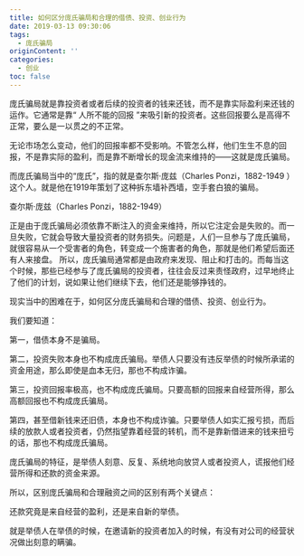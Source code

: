 ```yaml
---
title: 如何区分庞氏骗局和合理的借债、投资、创业行为
date: 2019-03-13 09:30:06
tags:
  - 庞氏骗局
originContent: ''
categories:
  - 创业
toc: false
---
```

庞氏骗局就是靠投资者或者后续的投资者的钱来还钱，而不是靠实际盈利来还钱的运作。它通常是靠“ 人所不能的回报 ”来吸引新的投资者。这些回报要么是高得不正常，要么是一以贯之的不正常。

无论市场怎么变动，他们的回报率都不受影响。不管怎么样，他们生生不息的回报，不是靠实际的盈利，而是靠不断增长的现金流来维持的——这就是庞氏骗局。<escape><!-- more --></escape>

而庞氏骗局当中的“庞氏”，指的就是查尔斯·庞兹（Charles Ponzi，1882-1949 ）这个人。就是他在1919年策划了这种拆东墙补西墙，空手套白狼的骗局。

查尔斯·庞兹（Charles Ponzi，1882-1949）

正是由于庞氏骗局必须依靠不断注入的资金来维持，所以它注定会是失败的。而一旦失败，它就会导致大量投资者的财务损失。问题是，人们一旦参与了庞氏骗局，就很容易从一个受害者的角色，转变成一个施害者的角色，那就是他们希望后面还有人来接盘。
所以，庞氏骗局通常都是由政府来发现、阻止和打击的。而每当这个时候，那些已经参与了庞氏骗局的投资者，往往会反过来责怪政府，过早地终止了他们的计划，说如果让他们继续下去，他们还是能够挣钱的。

现实当中的困难在于，如何区分庞氏骗局和合理的借债、投资、创业行为。

我们要知道：

第一，借债本身不是骗局。

第二，投资失败本身也不构成庞氏骗局。举债人只要没有违反举债的时候所承诺的资金用途，那么即使是血本无归，那也不构成诈骗。

第三，投资回报率极高，也不构成庞氏骗局。只要高额的回报来自经营所得，那么高额回报也不构成庞氏骗局。

第四，甚至借新钱来还旧债，本身也不构成诈骗。只要举债人如实汇报亏损，而后续的放款人或者投资者，仍然指望靠着经营的转机，而不是靠新借进来的钱来扭亏的话，那也不构成庞氏骗局。

庞氏骗局的特征，是举债人刻意、反复、系统地向放贷人或者投资人，谎报他们经营所得和还款的资金来源。

所以，区别庞氏骗局和合理融资之间的区别有两个关键点：

还款究竟是来自经营的盈利，还是来自新的举债。

就是举债人在举债的时候，在邀请新的投资者加入的时候，有没有对公司的经营状况做出刻意的瞒骗。